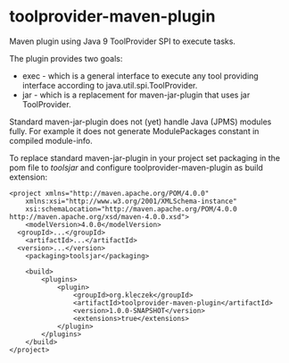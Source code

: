 # toolprovider-maven-plugin
Maven plugin using Java 9 ToolProvider SPI to execute tasks.

The plugin provides two goals:

* exec - which is a general interface to execute any tool providing interface according to java.util.spi.ToolProvider.
* jar - which is a replacement for maven-jar-plugin that uses jar ToolProvider.

Standard maven-jar-plugin does not (yet) handle Java (JPMS) modules fully. For example it does not generate ModulePackages constant in compiled module-info.

To replace standard maven-jar-plugin in your project set packaging in the pom file to *toolsjar* and configure toolprovider-maven-plugin as build extension:

~~~~
<project xmlns="http://maven.apache.org/POM/4.0.0"
	xmlns:xsi="http://www.w3.org/2001/XMLSchema-instance"
	xsi:schemaLocation="http://maven.apache.org/POM/4.0.0 http://maven.apache.org/xsd/maven-4.0.0.xsd">
	<modelVersion>4.0.0</modelVersion>
  <groupId>...</groupId>
	<artifactId>...</artifactId>
  <version>...</version>
	<packaging>toolsjar</packaging>

	<build>
		<plugins>
			<plugin>
				<groupId>org.kleczek</groupId>
				<artifactId>toolprovider-maven-plugin</artifactId>
				<version>1.0.0-SNAPSHOT</version>
				<extensions>true</extensions>
			</plugin>
		</plugins>
	</build>
</project>
~~~~

